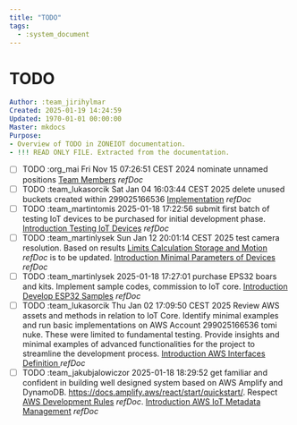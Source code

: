 ```yaml
---
title: "TODO"
tags:
  - :system_document
---
```

# TODO
```yaml
Author: :team_jirihylmar
Created: 2025-01-19 14:24:59
Updated: 1970-01-01 00:00:00
Master: mkdocs
Purpose:
- Overview of TODO in ZONEIOT documentation.
- !!! READ ONLY FILE. Extracted from the documentation.
```

- [ ] TODO :org_mai Fri Nov 15 07:26:51 CEST 2024 nominate unnamed positions [Team Members](/support/dictionary#team-members) *refDoc*
- [ ] TODO :team_lukasorcik Sat Jan 04 16:03:44 CEST 2025 delete unused buckets created within 299025166536 [Implementation](/governance/zoneiot_accounts#implementation) *refDoc*
- [ ] TODO :team_martintomis 2025-01-18 17:22:56 submit first batch of testing IoT devices to be purchased for initial development phase. [Introduction Testing IoT Devices](/development_devices/testing_iot_devices#introduction-testing-iot-devices) *refDoc*
- [ ] TODO :team_martinlysek Sun Jan 12 20:01:14 CEST 2025 test camera resolution. Based on results [Limits Calculation Storage and Motion](/development_common/limits_calculations_storage_and_motion#limits-calculation-storage-and-motion) *refDoc* is to be updated.  [Introduction Minimal Parameters of Devices](/development_devices/minimal_parameters_of_devices#introduction-minimal-parameters-of-devices) *refDoc*
- [ ] TODO :team_martinlysek 2025-01-18 17:27:01 purchase EPS32 boars and kits. Implement sample codes, commission to IoT core. [Introduction Develop ESP32 Samples](/development_devices/develop_esp32_samples#introduction-develop-esp32-samples) *refDoc*
- [ ] TODO :team_lukasorcik Thu Jan 02 17:09:50 CEST 2025 Review AWS assets and methods in relation to IoT Core. Identify minimal examples and run basic implementations on AWS Account 299025166536 tomi nuke. These were limited to fundamental testing. Provide insights and minimal examples of advanced functionalities for the project to streamline the development process. [Introduction AWS Interfaces Definition ](/development_aws/aws_interfaces_definition#introduction-aws-interfaces-definition-) *refDoc*
- [ ] TODO :team_jakubjalowiczor 2025-01-18 18:29:52 get familiar and confident in building well designed system based on AWS Amplify and DynamoDB. https://docs.amplify.aws/react/start/quickstart/. Respect [AWS Development Rules](/governance/zoneiot_accounts#aws-development-rules) *refDoc*. [Introduction AWS IoT Metadata Management](/development_aws/aws_iot_metadata_management#introduction-aws-iot-metadata-management) *refDoc*
